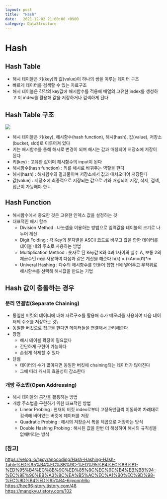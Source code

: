```yaml
---
layout: post
title:  "Hash"
date:   2021-12-02 21:00:00 +0900
category: DataStructure
---
```


# Hash

## Hash Table

- 해시 테이블은 키(key)와 값(value)이 하나의 쌍을 이루는 데이터 구조
- 빠르게 데이터를 검색할 수 있는 자료구조
- 해시 테이블은 각각의 key값에 해시함수를 적용해 배열의 고유한 index를 생성하고
  이 index를 활용해 값을 저장하거나 검색하게 된다
  
## Hash Table 구조

<img src="http://snowchori.github.io/assets/img/hash_table.png">

- 해시 테이블은 키(key), 해시함수(hash function), 해시(hash), 값(value),
  저장소(bucket, slot)로 이루어져 있다
- 키는 해시함수를 통해 해시로 변경이 되며 해시는 값과 매칭되어 저장소에 저장이 된다
- 키(key) : 고유한 값이며 해시함수의 input이 된다
- 해시함수(hash function) : 키를 해시로 바꿔주는 역할을 한다
- 해시(hash) : 해시함수의 결과물이며 저장소에서 값과 매치오디어 저장된다
- 값(value) : 저장소에 최종적으로 저장되는 값으로 키와 매칭되어 저장, 삭제, 검색, 접근이 가능해야 한ㄷ

## Hash Function

- 해시함수에서 중요한 것은 고유한 인덱스 값을 설정하는 것
- 대표적인 해시 함수
  * Division Method : 나눗셈을 이용하는 방법으로 입력값을 테이블의 크기로 나누어 계산
  * Digit Folding : 각 Key의 문자열을 ASCII 코드로 바꾸고 값을 합한 데이터를 테이블 내의 주소로 사용하는 방법
  * Multiplication Method : 숫자로 된 Key값 K와 0과 1사이의 실수 A, 보통 2의 제곱수인 m을
    사용하여 다음과 같은 계산을 해준다 h(k) = (kAmod1)*m
  * Univeral Hashing : 다수의 해시함수를 만들어 집합 H에 넣어두고 무작위로 해시함수를 선택해
    해시값을 만드는 기법
    
## Hash 값이 충돌하는 경우

### 분리 연결법(Separate Chaining)

- 동일한 버킷의 데이터에 대해 자료구조를 활용해 추가 메모리를 사용하여 다음 데이터의 주소를 저장하는 것\
- 동일한 버킷으로 접근을 한다면 데이터들을 연결해서 관리해준다
- 장점
  * 해시 테이블 확장이 필요없다
  * 간단하게 구현이 가능하다
  * 손쉽게 삭제할 수 있다
- 단점
  * 데이터의 수가 많아지면 동일한 버킷에 chaining되는 데이터가 많아진다
  * 그에 따라 캐시의 효율성이 감소한다
  
### 개방 주소법(Open Addressing)

- 해시 테이블의 공간을 활용하는 방법
- 개방 주소법을 구현하기 위한 대표적인 방법
  * Linear Probing : 현재의 버킷 index로부터 고정폭만큼씩 이동하여 차례대로 검색해
    비어있는 버킷에 데이터를 저장
  * Quadratic Probing : 해시의 저장순서 폭을 제곱으로 저장하는 방식
  * Double Hashing Probing : 해시된 값을 한번 더 해싱하여 해시의 규칙성을 없애버리는 방식
  
### [참고]
<https://velog.io/@cyranocoding/Hash-Hashing-Hash-Table%ED%95%B4%EC%8B%9C-%ED%95%B4%EC%8B%B1-%ED%95%B4%EC%8B%9C%ED%85%8C%EC%9D%B4%EB%B8%94-%EC%9E%90%EB%A3%8C%EA%B5%AC%EC%A1%B0%EC%9D%98-%EC%9D%B4%ED%95%B4-6ijyonph6o> <br>
<https://hee96-story.tistory.com/48> <br>
<https://mangkyu.tistory.com/102>